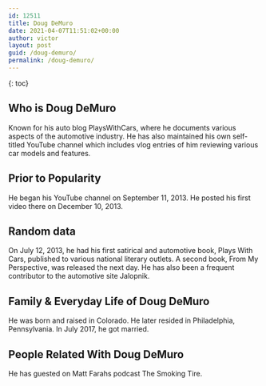 ```yaml
---
id: 12511
title: Doug DeMuro
date: 2021-04-07T11:51:02+00:00
author: victor
layout: post
guid: /doug-demuro/
permalink: /doug-demuro/
---
```



{: toc}


## Who is Doug DeMuro



Known for his auto blog PlaysWithCars, where he documents various aspects of the automotive industry. He has also maintained his own self-titled YouTube channel which includes vlog entries of him reviewing various car models and features.  

                
                
                
## Prior to Popularity



He began his YouTube channel on September 11, 2013. He posted his first video there on December 10, 2013.

                
                
                
## Random data



On July 12, 2013, he had his first satirical and automotive book, Plays With Cars, published to various national literary outlets. A second book, From My Perspective, was released the next day. He has also been a frequent contributor to the automotive site Jalopnik.

                
                
                
## Family & Everyday Life of Doug DeMuro



He was born and raised in Colorado. He later resided in Philadelphia, Pennsylvania. In July 2017, he got married.

                
                
                
## People Related With Doug DeMuro



He has guested on Matt Farahs podcast The Smoking Tire.

                
              
            
          
          
          